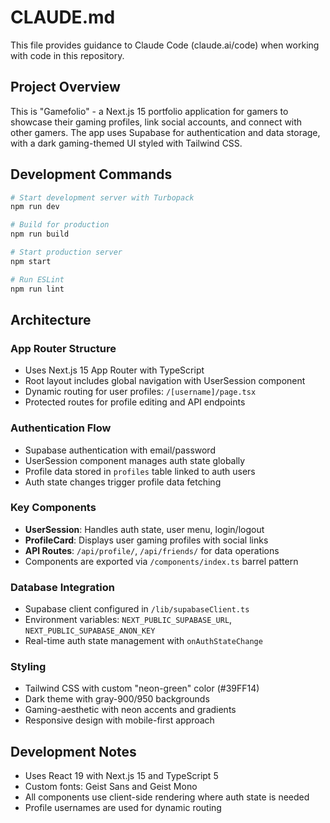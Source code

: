 # CLAUDE.md

This file provides guidance to Claude Code (claude.ai/code) when working with code in this repository.

## Project Overview

This is "Gamefolio" - a Next.js 15 portfolio application for gamers to showcase their gaming profiles, link social accounts, and connect with other gamers. The app uses Supabase for authentication and data storage, with a dark gaming-themed UI styled with Tailwind CSS.

## Development Commands

```bash
# Start development server with Turbopack
npm run dev

# Build for production
npm run build

# Start production server
npm start

# Run ESLint
npm run lint
```

## Architecture

### App Router Structure
- Uses Next.js 15 App Router with TypeScript
- Root layout includes global navigation with UserSession component
- Dynamic routing for user profiles: `/[username]/page.tsx`
- Protected routes for profile editing and API endpoints

### Authentication Flow
- Supabase authentication with email/password
- UserSession component manages auth state globally
- Profile data stored in `profiles` table linked to auth users
- Auth state changes trigger profile data fetching

### Key Components
- **UserSession**: Handles auth state, user menu, login/logout
- **ProfileCard**: Displays user gaming profiles with social links
- **API Routes**: `/api/profile/`, `/api/friends/` for data operations
- Components are exported via `/components/index.ts` barrel pattern

### Database Integration
- Supabase client configured in `/lib/supabaseClient.ts`
- Environment variables: `NEXT_PUBLIC_SUPABASE_URL`, `NEXT_PUBLIC_SUPABASE_ANON_KEY`
- Real-time auth state management with `onAuthStateChange`

### Styling
- Tailwind CSS with custom "neon-green" color (#39FF14)
- Dark theme with gray-900/950 backgrounds
- Gaming-aesthetic with neon accents and gradients
- Responsive design with mobile-first approach

## Development Notes

- Uses React 19 with Next.js 15 and TypeScript 5
- Custom fonts: Geist Sans and Geist Mono
- All components use client-side rendering where auth state is needed
- Profile usernames are used for dynamic routing